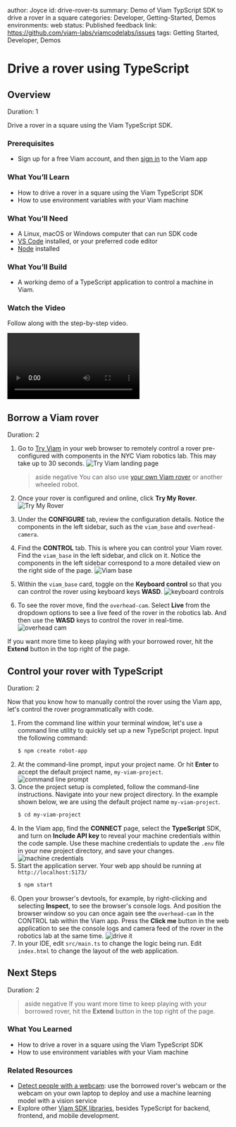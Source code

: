 author: Joyce
id: drive-rover-ts
summary: Demo of Viam TypScript SDK to drive a rover in a square
categories: Developer, Getting-Started, Demos
environments: web
status: Published
feedback link: https://github.com/viam-labs/viamcodelabs/issues
tags: Getting Started, Developer, Demos

# Drive a rover using TypeScript

<!-- ------------------------ -->

## Overview

Duration: 1

Drive a rover in a square using the Viam TypeScript SDK.

### Prerequisites

- Sign up for a free Viam account, and then [sign in](https://app.viam.com/robots/) to the Viam app

### What You’ll Learn

- How to drive a rover in a square using the Viam TypeScript SDK
- How to use environment variables with your Viam machine

### What You’ll Need

- A Linux, macOS or Windows computer that can run SDK code
- [VS Code](https://code.visualstudio.com/download) installed, or your preferred code editor
- [Node](https://www.python.org/downloads/) installed

### What You’ll Build

- A working demo of a TypeScript application to control a machine in Viam.

### Watch the Video

Follow along with the step-by-step video.

<video id="VrVqYuKx9ro"></video>

<!-- ------------------------ -->

## Borrow a Viam rover

Duration: 2

1. Go to [Try Viam](https://app.viam.com/try) in your web browser to remotely control a rover pre-configured with components in the NYC Viam robotics lab. This may take up to 30 seconds.
   ![Try Viam landing page](assets/tryViam.png)
   > aside negative
   > You can also use [your own Viam rover](https://docs.viam.com/appendix/try-viam/rover-resources/) or another wheeled robot.

1. Once your rover is configured and online, click **Try My Rover**.
   ![Try My Rover](assets/tryMyRover.png)
1. Under the **CONFIGURE** tab, review the configuration details. Notice the components in the left sidebar, such as the `viam_base` and `overhead-camera`.
1. Find the **CONTROL** tab. This is where you can control your Viam rover. Find the `viam_base` in the left sidebar, and click on it. Notice the components in the left sidebar correspond to a more detailed view on the right side of the page.
   ![Viam base](assets/viamBase.png)
1. Within the `viam_base` card, toggle on the **Keyboard control** so that you can control the rover using keyboard keys **WASD**.
   ![keyboard controls](assets/keyboard.png)
1. To see the rover move, find the `overhead-cam`. Select **Live** from the dropdown options to see a live feed of the rover in the robotics lab. And then use the **WASD** keys to control the rover in real-time.
   ![overhead cam](assets/wasd.png)

If you want more time to keep playing with your borrowed rover, hit the **Extend** button in the top right of the page.

<!-- ------------------------ -->

## Control your rover with TypeScript

Duration: 2

Now that you know how to manually control the rover using the Viam app, let's control the rover programmatically with code.

1. From the command line within your terminal window, let's use a command line utility to quickly set up a new TypeScript project. Input the following command:
    ```bash
    $ npm create robot-app
    ```
1. At the command-line prompt, input your project name. Or hit **Enter** to accept the default project name, `my-viam-project`.
   ![command line prompt](assets/myViamProject.png)
1. Once the project setup is completed, follow the command-line instructions. Navigate into your new project directory. In the example shown below, we are using the default project name `my-viam-project`.
    ```bash
    $ cd my-viam-project
    ```
1. In the Viam app, find the **CONNECT** page, select the **TypeScript** SDK, and turn on **Include API key** to reveal your machine credentials within the code sample. Use these machine credentials to update the `.env` file in your new project directory, and save your changes.
   ![machine credentials](assets/viamMachineCredentials.png)
1. Start the application server. Your web app should be running at `http://localhost:5173/`
    ```bash
    $ npm start
    ```
1. Open your browser's devtools, for example, by right-clicking and selecting **Inspect**, to see the browser's console logs. And position the browser window so you can once again see the `overhead-cam` in the CONTROL tab within the Viam app. Press the **Click me** button in the web application to see the console logs and camera feed of the rover in the robotics lab at the same time.
   ![drive it](assets/driveIt.png)
1. In your IDE, edit `src/main.ts` to change the logic being run. Edit `index.html` to change the layout of the web application.

<!-- ------------------------ -->

## Next Steps

Duration: 2

> aside negative
> If you want more time to keep playing with your borrowed rover, hit the **Extend** button in the top right of the page.

### What You Learned
- How to drive a rover in a square using the Viam TypeScript SDK
- How to use environment variables with your Viam machine

### Related Resources
- [Detect people with a webcam](https://docs.viam.com/get-started/detect-people/): use the borrowed rover's webcam or the webcam on your own laptop to deploy and use a machine learning model with a vision service
- Explore other [Viam SDK libraries](https://docs.viam.com/sdks/), besides TypeScript for backend, frontend, and mobile development.
